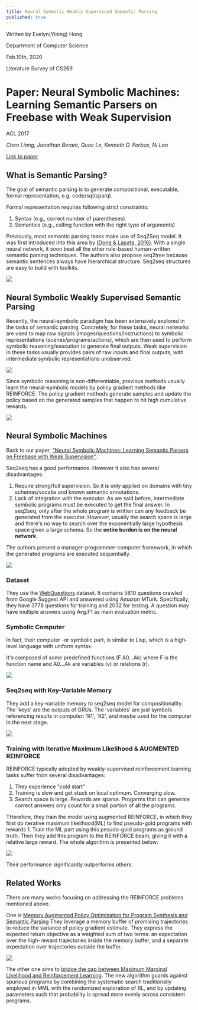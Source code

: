 ```yaml
---
title: Neural Symbolic Weakly Supervised Semantic Parsing
published: true
---
```


Written by Evelyn(Yining) Hong

Department of Computer Science

Feb.10th, 2020

Literature Survey of CS269

# [](#header-1)Paper: Neural Symbolic Machines: Learning Semantic Parsers on Freebase with Weak Supervision
ACL 2017

_Chen Liang, Jonathan Berant, Quoc Le, Kenneth D. Forbus, Ni Lao_

[Link to paper](https://arxiv.org/pdf/1611.00020.pdf)



## [](#header-2)What is Semantic Parsing?

The goal of semantic parsing is to generate compositional, executable, formal representation, e.g. code/sql/sparql.

Formal representation requires following strict constraints:

1. Syntax (e.g., correct number of parentheses)
2. Semantics (e.g., calling function with the right type of arguments)

Previously, most semantic parsing tasks make use of Seq2Seq model. It was first introduced into this area by [(Dong & Lapata, 2016)](https://arxiv.org/pdf/1805.04793.pdf). With a single neural network, it soon beat all the other rule-based human-written semantic parsing techniques. The authors also propose seq2tree because semantic sentences always have hierarchical structure. Seq2seq structures are easy to build with toolkits.

![](https://evelinehong.github.io/assets/images/seq2seq.png)


## [](#header-3)Neural Symbolic Weakly Supervised Semantic Parsing 
Recently, the neural-symbolic paradigm has been extensively explored in the tasks of semantic parsing. Concretely, for these tasks, neural networks are used to map raw signals (images/questions/instructions) to symbolic representations (scenes/programs/actions), which are then used to perform symbolic reasoning/execution to generate final outputs. Weak supervision in these tasks usually provides pairs of raw inputs and final outputs, with intermediate symbolic representations unobserved.

![](https://evelinehong.github.io/assets/images/supervision.png)

Since symbolic reasoning is non-differentiable, previous methods usually learn the neural-symbolic models by policy gradient methods like REINFORCE. The policy gradient methods generate samples and update the policy based on the generated samples that happen to hit high cumulative rewards. 

![](https://evelinehong.github.io/assets/images/reinforce.png)

## [](#header-4)Neural Symbolic Machines
Back to our paper, ["Neural Symbolic Machines: Learning Semantic Parsers on Freebase with Weak Supervision"](https://arxiv.org/pdf/1611.00020.pdf).

Seq2seq has a good performance. However it also has several disadvantages:
1. Require strong/full supervision. So it is only applied on domains with tiny schemas/vocabs and known semantic annotations.
2. Lack of integration with the executor. As we said before, intermediate symbolic programs must be executed to get the final answer. In seq2seq, only after the whole program is written can any feedback be generated from the executor. However, usually the search space is large and there's no way to search over the exponentially large hypothesis space given a large schema. So the **entire burden is on the neural network.**

The authors present a manager-programmer-computer framework, in which the generated programs are executed sequentially.

![](https://evelinehong.github.io/assets/images/MPC.png)

### [](#header-5) Dataset
They use the [WebQuestions](https://worksheets.codalab.org/worksheets/0xba659fe363cb46e7a505c5b6a774dc8a) dataset. It contains 5810 questions crawled from Google Suggest API and answered using Amazon MTurk. Specifically, they have 3778 questions for training and 2032 for testing. A question may have multiple answers using Avg.F1 as main evaluation metric.

### [](#header-6) Symbolic Computer
In fact, their computer -or symbolic part, is similar to Lisp, which is a high-level language with uniform syntax.

It's composed of some predefined functions (F A0...Ak) where F is the function name and A0...Ak are variables (v) or relations (r).

![](https://evelinehong.github.io/assets/images/function.png)

### [](#header-7) Seq2seq with Key-Variable Memory
They add a key-variable memory to seq2seq model for compositionality. The 'keys' are the outputs of GRUs. The 'variables' are just symbols referencing results in computer: 'R1', 'R2', and maybe used for the computer in the next stage.

![](https://evelinehong.github.io/assets/images/nsm.png)

### [](#header-8) Training with Iterative Maximum Likelihood & AUGMENTED REINFORCE
REINFORCE typically adopted by weakly-supervised reinforcement learning tasks suffer from several disadvantages:
1. They experience "cold start"
2. Training is slow and get stuck on local optimum. Converging slow.
3. Search space is large. Rewards are sparse. Progarms that can generate correct answers only count for a small portion of all the programs.

THerefore, they train the model using augmented REINFORCE, in which they first do iterative maximum likelihood(ML) to find pseudo-gold programs with rewards 1. Train the ML part using this pesudo-gold programs as ground truth. Then they add this program to the REINFORCE beam, giving it with a relative large reward. The whole algorithm is presented below:

![](https://evelinehong.github.io/assets/images/algorithm.png)

Their performance significantly outperforms others.

## [](#header-9) Related Works
There are many works focusing on addressing the REINFORCE problems mentioned above. 

One is [Memory Augmented Policy Optimization for Program Synthesis and Semantic Parsing](https://arxiv.org/pdf/1807.02322.pdf) They leverage a memory buffer of promising trajectories to reduce the variance of policy gradient estimate. They express the expected return objective as a weighted sum of two terms: an expectation over the high-reward trajectories inside the memory buffer, and a separate expectation over trajectories outside the buffer.

![](https://evelinehong.github.io/assets/images/mapo.png)

The other one aims to [bridge the gap between Maximum Marginal Likelihood and Reinforcement Learning](https://arxiv.org/pdf/1704.07926.pdf). The new algorithm guards against spurious programs by combining the systematic search traditionally employed in MML with the randomized exploration of RL, and by updating parameters such that probability is spread more evenly across consistent programs.